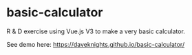 # basic-calculator
R & D exercise using Vue.js V3 to make a very basic calculator.

See demo here: https://daveknights.github.io/basic-calculator/
